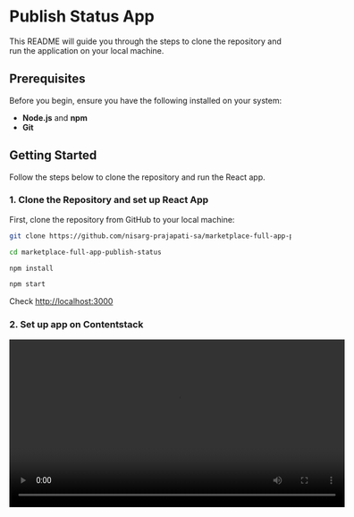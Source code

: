 # Publish Status App

 This README will guide you through the steps to clone the repository and run the application on your local machine.

## Prerequisites

Before you begin, ensure you have the following installed on your system:

- **Node.js** and **npm** 
- **Git** 

## Getting Started

Follow the steps below to clone the repository and run the React app.

### 1. Clone the Repository and set up React App

First, clone the repository from GitHub to your local machine:

```sh
git clone https://github.com/nisarg-prajapati-sa/marketplace-full-app-publish-status
```

```sh
cd marketplace-full-app-publish-status
```

```sh
npm install
```

```sh
npm start
```
Check [http://localhost:3000](http://localhost:3000)

### 2. Set up app on Contentstack

<video width="600" controls>
  <source src="https://drive.google.com/file/d/1iuf6al9nkazn8okIYACJDOKFcnCb36Uf/view?usp=sharing" type="video/mp4" />
  Your browser does not support the video tag.
</video>